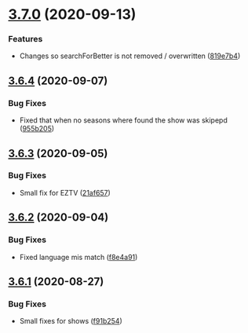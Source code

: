 # [3.7.0](https://github.com/pct-org/scraper/compare/v3.6.4...v3.7.0) (2020-09-13)


### Features

* Changes so searchForBetter is not removed / overwritten ([819e7b4](https://github.com/pct-org/scraper/commit/819e7b4d5671d9e7536572843da1db707dd50dc8))



## [3.6.4](https://github.com/pct-org/scraper/compare/v3.6.3...v3.6.4) (2020-09-07)


### Bug Fixes

* Fixed that when no seasons where found the show was skipepd ([955b205](https://github.com/pct-org/scraper/commit/955b205a38e5cb5611813ef3a2c3a461160d3bfb))



## [3.6.3](https://github.com/pct-org/scraper/compare/v3.6.2...v3.6.3) (2020-09-05)


### Bug Fixes

* Small fix for EZTV ([21af657](https://github.com/pct-org/scraper/commit/21af657923921563491dc0d2b4e98af87c213cef))



## [3.6.2](https://github.com/pct-org/scraper/compare/v3.6.1...v3.6.2) (2020-09-04)


### Bug Fixes

* Fixed language mis match ([f8e4a91](https://github.com/pct-org/scraper/commit/f8e4a9126ebd74fb290ec03ee4987aa13ff3c0a9))



## [3.6.1](https://github.com/pct-org/scraper/compare/v3.6.0...v3.6.1) (2020-08-27)


### Bug Fixes

* Small fixes for shows ([f91b254](https://github.com/pct-org/scraper/commit/f91b2542293b00a8f0c82273d36d6d58cd743316))



